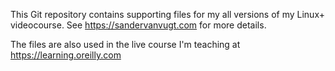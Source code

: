 This Git repository contains supporting files for my all versions of my Linux+ videocourse. See https://sandervanvugt.com for more details. 

The files are also used in the live course I'm teaching at https://learning.oreilly.com
